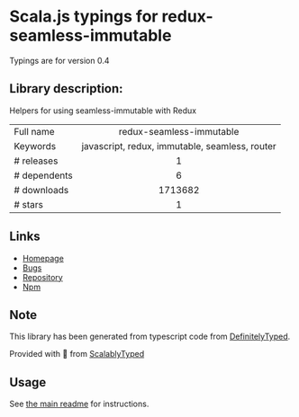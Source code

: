 
# Scala.js typings for redux-seamless-immutable

Typings are for version 0.4

## Library description:
Helpers for using seamless-immutable with Redux

|                    |                 |
| ------------------ | :-------------: |
| Full name          | redux-seamless-immutable |
| Keywords           | javascript, redux, immutable, seamless, router |
| # releases         | 1 |
| # dependents       | 6 |
| # downloads        | 1713682 |
| # stars            | 1 |

## Links
- [Homepage](https://github.com/eadmundo/redux-seamless-immutable)
- [Bugs](https://github.com/eadmundo/redux-seamless-immutable/issues)
- [Repository](https://github.com/eadmundo/redux-seamless-immutable)
- [Npm](https://www.npmjs.com/package/redux-seamless-immutable)
    


## Note
This library has been generated from typescript code from [DefinitelyTyped](https://definitelytyped.org).

Provided with :purple_heart: from [ScalablyTyped](https://github.com/oyvindberg/ScalablyTyped)

## Usage
See [the main readme](../../readme.md) for instructions.


